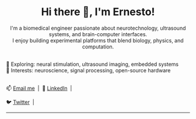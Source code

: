 <h1 align="center">Hi there 👋, I'm Ernesto!</h1>

<p align="center">
  I'm a biomedical engineer passionate about neurotechnology, ultrasound systems, and brain-computer interfaces.<br/>
  I enjoy building experimental platforms that blend biology, physics, and computation.<br/><br/>

  🧠 Exploring: neural stimulation, ultrasound imaging, embedded systems<br/>
  🔬 Interests: neuroscience, signal processing, open-source hardware<br/><br/>

  📫 <a href="mailto:ernestocriado@gmail.com">Email me</a> &nbsp;|&nbsp;
  💼 <a href="https://www.linkedin.com/in/ernestocriado">LinkedIn</a> &nbsp;|&nbsp;
  <!-- 🌐 <a href="https://ernestocriado.dev">Website</a> &nbsp;|&nbsp; -->
  🐦 <a href="https://x.com/ECriadoHidalgo">Twitter</a> &nbsp;|&nbsp;
</p>


---

<!--

<p align="center">
  <img src="https://github-readme-stats.vercel.app/api?username=ernestocriado&show_icons=true&theme=default" />
</p>
